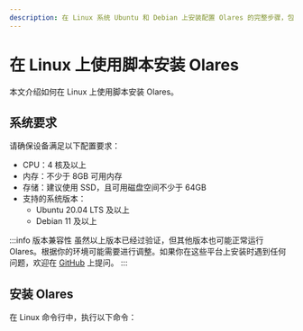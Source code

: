 ```yaml
---
description: 在 Linux 系统 Ubuntu 和 Debian 上安装配置 Olares 的完整步骤，包括系统要求、安装命令和激活流程。
---
```

# 在 Linux 上使用脚本安装 Olares
本文介绍如何在 Linux 上使用脚本安装 Olares。

## 系统要求

请确保设备满足以下配置要求：

- CPU：4 核及以上
- 内存：不少于 8GB 可用内存
- 存储：建议使用 SSD，且可用磁盘空间不少于 64GB
- 支持的系统版本：
    - Ubuntu 20.04 LTS 及以上
    - Debian 11 及以上

:::info 版本兼容性
虽然以上版本已经过验证，但其他版本也可能正常运行 Olares。根据你的环境可能需要进行调整。如果你在这些平台上安装时遇到任何问题，欢迎在 [GitHub](https://github.com/beclab/Olares/issues/new) 上提问。
:::

## 安装 Olares

在 Linux 命令行中，执行以下命令：

<!--@include: ./reusables.md{4,28}-->

<!--@include: ./activate-olares.md-->

<!--@include: ./log-in-to-olares.md-->

<!--@include: ./reusables.md{30,34}-->